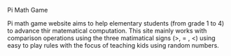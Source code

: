 Pi Math Game

Pi math game website aims to help elementary students (from grade 1 to 4) to advance thir matematical computation. This site mainly works with comparison operations using the three matimatical signs (>, = , <) using easy to play rules with the focus of teaching kids using random numbers.